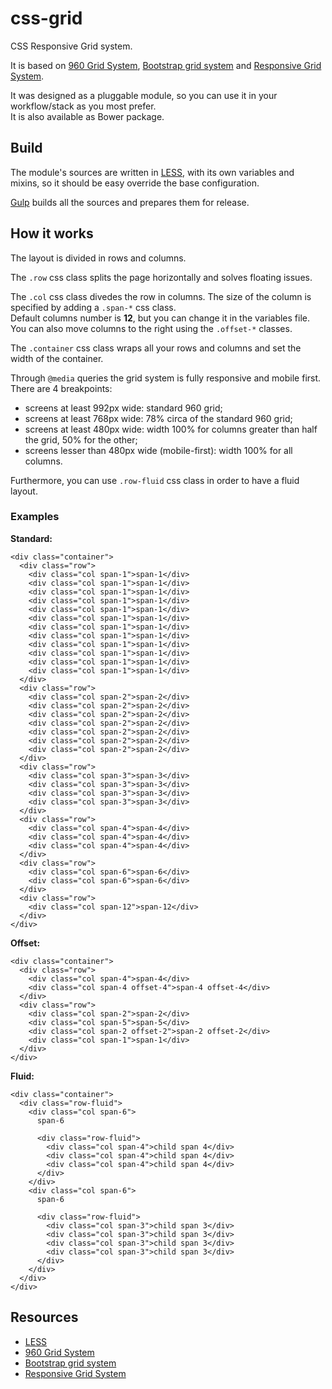 # css-grid

CSS Responsive Grid system.

It is based on [960 Grid System](http://960.gs/), [Bootstrap grid system](http://getbootstrap.com/) and [Responsive Grid System](http://www.responsivegridsystem.com/).

It was designed as a pluggable module, so you can use it in your workflow/stack as you most prefer.<br/>
It is also available as Bower package.

## Build

The module's sources are written in [LESS](http://lesscss.org/), with its own variables and mixins, so it should be easy override the base configuration.

[Gulp](http://gulpjs.com/) builds all the sources and prepares them for release.

## How it works

The layout is divided in rows and columns.

The `.row` css class splits the page horizontally and solves floating issues.

The `.col` css class divedes the row in columns. The size of the column is specified by adding a `.span-*` css class.<br/>
Default columns number is **12**, but you can change it in the variables file.
You can also move columns to the right using the `.offset-*` classes.

The `.container` css class wraps all your rows and columns and set the width of the container.

Through `@media` queries the grid system is fully responsive and mobile first.<br/>
There are 4 breakpoints:

- screens at least 992px wide: standard 960 grid;  
- screens at least 768px wide: 78% circa of the standard 960 grid;
- screens at least 480px wide: width 100% for columns greater than half the grid, 50% for the other;
- screens lesser than 480px wide (mobile-first): width 100% for all columns.

Furthermore, you can use `.row-fluid` css class in order to have a fluid layout.

### Examples

**Standard:**

    <div class="container">
      <div class="row">
        <div class="col span-1">span-1</div>
        <div class="col span-1">span-1</div>
        <div class="col span-1">span-1</div>
        <div class="col span-1">span-1</div>
        <div class="col span-1">span-1</div>
        <div class="col span-1">span-1</div>
        <div class="col span-1">span-1</div>
        <div class="col span-1">span-1</div>
        <div class="col span-1">span-1</div>
        <div class="col span-1">span-1</div>
        <div class="col span-1">span-1</div>
        <div class="col span-1">span-1</div>
      </div>
      <div class="row">
        <div class="col span-2">span-2</div>
        <div class="col span-2">span-2</div>
        <div class="col span-2">span-2</div>
        <div class="col span-2">span-2</div>
        <div class="col span-2">span-2</div>
        <div class="col span-2">span-2</div>
        <div class="col span-2">span-2</div>
      </div>
      <div class="row">
        <div class="col span-3">span-3</div>
        <div class="col span-3">span-3</div>
        <div class="col span-3">span-3</div>
        <div class="col span-3">span-3</div>
      </div>
      <div class="row">
        <div class="col span-4">span-4</div>
        <div class="col span-4">span-4</div>
        <div class="col span-4">span-4</div>
      </div>
      <div class="row">
        <div class="col span-6">span-6</div>
        <div class="col span-6">span-6</div>
      </div>
      <div class="row">
        <div class="col span-12">span-12</div>
      </div>
    </div>

**Offset:**

    <div class="container">
      <div class="row">
        <div class="col span-4">span-4</div>
        <div class="col span-4 offset-4">span-4 offset-4</div>
      </div>
      <div class="row">
        <div class="col span-2">span-2</div>
        <div class="col span-5">span-5</div>
        <div class="col span-2 offset-2">span-2 offset-2</div>
        <div class="col span-1">span-1</div>
      </div>
    </div>

**Fluid:**

    <div class="container">
      <div class="row-fluid">
        <div class="col span-6">
          span-6
          
          <div class="row-fluid">
            <div class="col span-4">child span 4</div>
            <div class="col span-4">child span 4</div>
            <div class="col span-4">child span 4</div>
          </div>
        </div>
        <div class="col span-6">
          span-6
          
          <div class="row-fluid">
            <div class="col span-3">child span 3</div>
            <div class="col span-3">child span 3</div>
            <div class="col span-3">child span 3</div>
            <div class="col span-3">child span 3</div>
          </div>
        </div>
      </div>
    </div>

## Resources

- [LESS](http://lesscss.org)
- [960 Grid System](http://960.gs/)
- [Bootstrap grid system](http://getbootstrap.com/)
- [Responsive Grid System](http://www.responsivegridsystem.com/)
